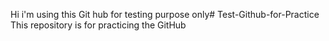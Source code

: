 Hi 
i'm using this Git hub for testing purpose only# Test-Github-for-Practice
This repository is for practicing the GitHub
